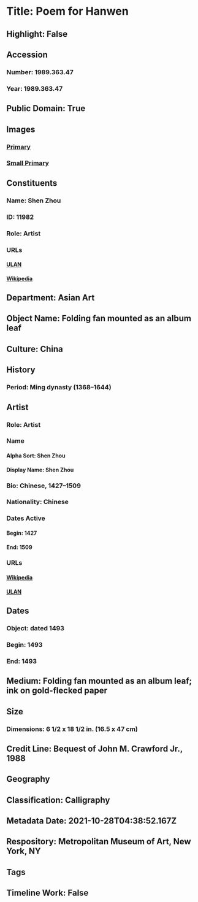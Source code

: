 # Title: Poem for Hanwen
## Highlight: False
## Accession
### Number: 1989.363.47
### Year: 1989.363.47
## Public Domain: True
## Images
### [Primary](https://images.metmuseum.org/CRDImages/as/original/DP153569.jpg)
### [Small Primary](https://images.metmuseum.org/CRDImages/as/web-large/DP153569.jpg)
## Constituents
### Name: Shen Zhou
### ID: 11982
### Role: Artist
### URLs
#### [ULAN](http://vocab.getty.edu/page/ulan/500121310)
#### [Wikipedia](https://www.wikidata.org/wiki/Q558863)
## Department: Asian Art
## Object Name: Folding fan mounted as an album leaf
## Culture: China
## History
### Period: Ming dynasty (1368–1644)
## Artist
### Role: Artist
### Name
#### Alpha Sort: Shen Zhou
#### Display Name: Shen Zhou
### Bio: Chinese, 1427–1509
### Nationality: Chinese
### Dates Active
#### Begin: 1427
#### End: 1509
### URLs
#### [Wikipedia](https://www.wikidata.org/wiki/Q558863)
#### [ULAN](http://vocab.getty.edu/page/ulan/500121310)
## Dates
### Object: dated 1493
### Begin: 1493
### End: 1493
## Medium: Folding fan mounted as an album leaf; ink on gold-flecked paper
## Size
### Dimensions: 6 1/2 x 18 1/2 in. (16.5 x 47 cm)
## Credit Line: Bequest of John M. Crawford Jr., 1988
## Geography
## Classification: Calligraphy
## Metadata Date: 2021-10-28T04:38:52.167Z
## Respository: Metropolitan Museum of Art, New York, NY
## Tags
## Timeline Work: False